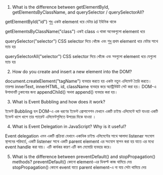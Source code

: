 1. What is the difference between getElementById, getElementsByClassName, and querySelector / querySelectorAll?

getElementById("id") শুধু একটা element ধরে যেটার id ইউনিক থাকে

getElementsByClassName("class") একই class এ থাকা অনেকগুলো element ধরে

querySelector("selector") CSS selector দিয়ে খোঁজে এবং শুধু প্রথম element ধরে যেটার সাথে ম্যাচ হয়

querySelectorAll("selector") CSS selector দিয়ে খোঁজে এবং  সবগুলো element ধরে যেগুলো ম্যাচ হয়


2. How do you create and insert a new element into the DOM?

document.createElement("tagName") ব্যবহার করতে হয় একটা নতুন এলিমেন্ট তৈরি করতে। তারপর innerText, innerHTML, id, className ব্যবহার করে  অ্যাট্রিবিউট সেট করা হয়। DOM-এ উপাদানটি ঢুকানোর  জন্য appendChild() অথবা append() ব্যবহার করা হয়।


3. What is Event Bubbling and how does it work?

ইভেন্ট Bubbling হল DOM-এ এক ধরণের ইভেন্ট প্রোপাগেশন যেখানে একটি চাইল্ড এলিমেন্টে ঘটে যাওয়া একটি ইভেন্ট ধাপে ধাপে তার প্যারেন্ট এলিমেন্টগুলিতে উপরের দিকে যাওয়া ।

4. What is Event Delegation in JavaScript? Why is it useful?

Event delegation এমন একটি প্রক্রিয়া যেখানে একাধিক চাইল্ড এলিমেন্টের সাথে আলাদা listener সংযোগ স্থাপনের পরিবর্তে, একটি  listener সাথে একটি parent element এর  সংযোগ স্থাপন করা হয় যাতে এর মধ্যে  event handle করা যায়। এটি কার্যকর কারণ এটি কম মেমোরি ব্যবহার করে।

5. What is the difference between preventDefault() and stopPropagation() methods?
preventDefault() কোনো element-এর ডিফল্ট কাজ থামিয়ে দেয়
stopPropagation() কোনো event যাতে parent element-এ না যায় সেটা থামিয়ে দেয়
